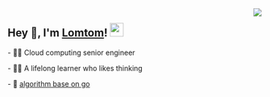 <img align="right" src="https://github-readme-stats.vercel.app/api?username=lomtom&theme=dark&show_icons=true&hide_border=true">



<h2>  Hey 👋, I'm <a href="https://lomtom.cn" target="_blank">Lomtom</a>! <img src="https://user-images.githubusercontent.com/5679180/79618120-0daffb80-80be-11ea-819e-d2b0fa904d07.gif" width="27px"></h2>
<p>- 👨‍💻 Cloud computing senior engineer </p>
<p>- 👨‍🎓 A lifelong learner who likes thinking </p>
<p>- 🌱 <a href="https://algorithm.lomtom.cn"  target="_blank">algorithm base on go</a></p>


<!--
**lomtom/lomtom** is a ✨ _special_ ✨ repository because its `README.md` (this file) appears on your GitHub profile.


[![Top Langs](https://github-readme-stats.vercel.app/api/top-langs/?username=lomtom&layout=compact&theme=dark&hide_border=true)](https://lomtom.cn)

Here are some ideas to get you started:

- 🔭 I’m currently working on ...
- 🌱 I’m currently learning ...
- 👯 I’m looking to collaborate on ...
- 🤔 I’m looking for help with ...
- 💬 Ask me about ...
- 📫 How to reach me: ...
- 😄 Pronouns: ...
- ⚡ Fun fact: ...
-->
